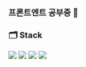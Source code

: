 ### 프론트엔트 공부중 👋 

### 🗂 Stack
<img src="https://img.shields.io/badge/-JavaScript-F7DF1E?style=flat&logo=JavaScript&logoColor=white"/> <img src="https://img.shields.io/badge/-TypeScript-3178C6?style=flat&logo=TypeScript&logoColor=white"/> <img src="https://img.shields.io/badge/-React-61DAFB?style=flat&logo=React&logoColor=white"/> <img src="https://img.shields.io/badge/-TailwindCSS-06B6D4?style=flat&logo=TailwindCSS&logoColor=white"/>



<!--
**yewonJin/yewonJin** is a ✨ _special_ ✨ repository because its `README.md` (this file) appears on your GitHub profile.

Here are some ideas to get you started:

- 🔭 I’m currently working on ...
- 🌱 I’m currently learning ...
- 👯 I’m looking to collaborate on ...
- 🤔 I’m looking for help with ...
- 💬 Ask me about ...
- 📫 How to reach me: ...
- 😄 Pronouns: ...
- ⚡ Fun fact: ...
-->
